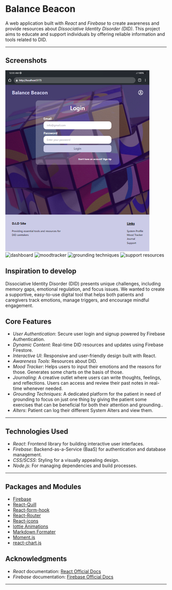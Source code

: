 # Balance Beacon

A web application built with *React* and *Firebase* to create awareness and provide resources about *Dissociative Identity Disorder (DID)*. This project aims to educate and support individuals by offering reliable information and tools related to DID.

---

## Screenshots
![Authentication](https://github.com/TaiyabaBhatti/DID-Project/blob/main/src/assets/attachments/LoginPage.png)
![dashboard]()
![moodtracker]()
![grounding techniques]()
![support resources]()



## Inspiration to develop

Dissociative Identity Disorder (DID) presents unique challenges, including memory gaps, emotional regulation, and focus issues. We wanted to create a supportive, easy-to-use digital tool that helps both patients and caregivers track emotions, manage triggers, and encourage mindful engagement.


## Core Features

- *User Authentication*: Secure user login and signup powered by Firebase Authentication.
- *Dynamic Content*: Real-time DID resources and updates using Firebase Firestore.
- *Interactive UI*: Responsive and user-friendly design built with React.
- *Awareness Tools*: Resources about DID.
- *Mood Tracker*: Helps users to input their emotions and the reasons for those. Generates some charts on the basis of those.
- *Journaling*: A creative outlet where users can write thoughts, feelings, and reflections. Users can access and review their past notes in real-time whenever needed.
- *Grounding Techniques*: A dedicated platform for the patient in need of grounding to focus on just one thing by giving the patient some exercises that can be beneficial for both their attention and grounding..
- *Alters*: Patient can log their different System Alters and view them.

---

## Technologies Used

- *React*: Frontend library for building interactive user interfaces.
- *Firebase*: Backend-as-a-Service (BaaS) for authentication and database management.
- *CSS/SCSS*: Styling for a visually appealing design.
- *Node.js*: For managing dependencies and build processes.

---

## Packages and Modules

- [Firebase](https://firebase.google.com)
- [React-Quill](https://quilljs.com/playground/react)
- [React-form-hook](https://react-hook-form.com/)
- [React-Router](https://reactrouter.com/)
- [React-icons](https://react-icons.github.io/react-icons/)
- [lottie Animations](https://lottiefiles.com/)
- [Markdown Formater](https://www.npmjs.com/package/react-markdown)
- [Moment.js](https://momentjs.com/)
- [react-chart.js](https://www.npmjs.com/package/react-charts)

## Acknowledgments

- *React* documentation: [React Official Docs](https://reactjs.org/docs/getting-started.html)
- *Firebase* documentation: [Firebase Official Docs](https://firebase.google.com/docs)

---


